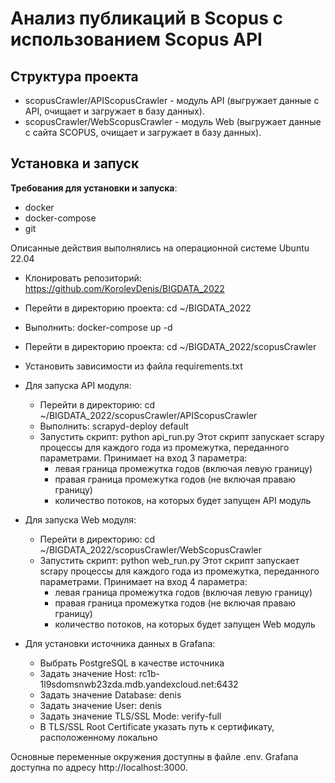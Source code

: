 # Анализ публикаций в Scopus с использованием Scopus API

## Структура проекта

* scopusCrawler/APIScopusCrawler - модуль API (выгружает данные с API, очищает и загружает в базу данных).
* scopusCrawler/WebScopusCrawler - модуль Web (выгружает данные с сайта SCOPUS, очищает и загружает в базу данных).

## Установка и запуск

**Требования для установки и запуска**: 
* docker
* docker-compose
* git

Описанные действия выполнялись на операционной системе Ubuntu 22.04
* Клонировать репозиторий: https://github.com/KorolevDenis/BIGDATA_2022
* Перейти в директорию проекта: cd ~/BIGDATA_2022
* Выполнить: docker-compose up -d
* Перейти в директорию проекта: cd ~/BIGDATA_2022/scopusCrawler
* Установить зависимости из файла requirements.txt
* Для запуска API модуля:
  * Перейти в директорию: cd ~/BIGDATA_2022/scopusCrawler/APIScopusCrawler
  * Выполнить: scrapyd-deploy default
  * Запустить скрипт: python api_run.py
    Этот скрипт запускает scrapy процессы для каждого года из промежутка, переданного параметрами. Принимает на вход 3 параметра:
    * левая граница промежутка годов (включая левую границу)
    * правая граница промежутка годов (не включая праваю границу)
    * количество потоков, на которых будет запущен API модуль
	
* Для запуска Web модуля:
  * Перейти в директорию: cd ~/BIGDATA_2022/scopusCrawler/WebScopusCrawler
  * Запустить скрипт: python web_run.py
    Этот скрипт запускает scrapy процессы для каждого года из промежутка, переданного параметрами. Принимает на вход 4 параметра:
    * левая граница промежутка годов (включая левую границу)
    * правая граница промежутка годов (не включая праваю границу)
    * количество потоков, на которых будет запущен Web модуль
* Для установки источника данных в Grafana:
  * Выбрать PostgreSQL в качестве источника
  * Задать значение Host: rc1b-1l9sdomsnwb23zda.mdb.yandexcloud.net:6432
  * Задать значение Database: denis
  * Задать значение User: denis
  * Задать значение TLS/SSL Mode: verify-full
  * В TLS/SSL Root Certificate указать путь к сертификату, расположенному локально

Основные переменные окружения доступны в файле .env. Grafana доступна по адресу http://localhost:3000.